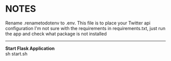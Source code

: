 <h1>NOTES</h1>
Rename .renametodotenv to .env. This file is to place your Twitter api configuration
I'm not sure with the requirements in requirements.txt, just run the app and check what package is not installed
<hr/>
<b>Start Flask Application</b><br/>
sh start.sh